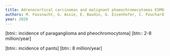 ```yaml
---
title: Adrenocortical carcinomas and malignant phaeochromocytomas ESMO–EURACAN Clinical Practice Guidelines for diagnosis, treatment and follow-up
authors: M. Fassnacht, G. Assie, E. Baudin, G. Eisenhofer, C. Fouchardiere, H. R. Haak, R. Krijger, F. Porpiglia, M. Terzolo, A. Berruti
year: 2020
---
```


[btni:: incidence of paraganglioma and pheochromocytoma]
[btn:: 2-8 million/year]

[btni:: incidence of pants]
[btn:: 8 million/year]
